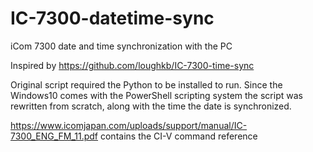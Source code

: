 # IC-7300-datetime-sync
iCom 7300 date and time synchronization with the PC

Inspired by https://github.com/loughkb/IC-7300-time-sync 

Original script required the Python to be installed to run. Since the Windows10 comes with the PowerShell scripting system the script was rewritten from scratch, along with the time the date is synchronized.

https://www.icomjapan.com/uploads/support/manual/IC-7300_ENG_FM_11.pdf contains the CI-V command reference
